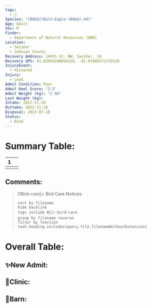 ```yaml
---
tags:
  - 🦅
Species: "[BAEA](Bald-Eagle-(BAEA).md)"
Age: Adult
Sex: M
Finder:
  - Department of Natural Resources (DNR)
Location:
  - Swisher
  - Johnson County
Recovery Address: 140th St. NW, Swisher, IA
Recovery GPS: 41.83054298854156, -91.67086572729126
InjuryEvent:
  - Poisoned
Injury:
  - Lead
Admit Condition: Poor
Admit Keel Score: "3.5"
Admit Weight (kg): "2.90"
Last Weight (kg): 
Intake: 2022-11-28
Outtake: 2022-11-28
Disposal: 2023-07-18
Status:
  - Died
---
```


# Summary Table:

<div><table class="dataview table-view-table"><thead class="table-view-thead"><tr class="table-view-tr-header"><th class="table-view-th"><span></span><span class="dataview small-text">1</span></th><th class="table-view-th"><span></span></th></tr></thead><tbody class="table-view-tbody"><tr><td><span></span></td><td><span></span></td></tr></tbody></table></div>

## Comments:

> [!Bird-care]+ Bird Care Notices
>   ```tasks 
>   sort by filename
>   hide backlink
>   tags include #🦅🩺-bird-care 
>   group by filename reverse
>   filter by function task.heading.includes(query.file.filenameWithoutExtension)
>   ```

# Overall Table:

## ✨New Admit:



## 🏥Clinic:



## 🏡Barn:



